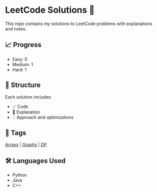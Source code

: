 # LeetCode Solutions 🧠

This repo contains my solutions to LeetCode problems with explanations and notes.

## 📈 Progress
- Easy: 0
- Medium: 1
- Hard: 1

## 📂 Structure
Each solution includes:
- ✅ Code
- 🧠 Explanation
- 💡 Approach and optimizations

## 🧾 Tags
[Arrays](./problems/arrays) | [Graphs](./problems/graphs) | [DP](./problems/dynamic-programming)

## 🛠 Languages Used
- Python
- Java
- C++